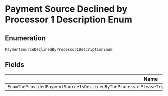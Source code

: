 
# Payment Source Declined by Processor 1 Description Enum

## Enumeration

`PaymentSourceDeclinedByProcessor1DescriptionEnum`

## Fields

| Name |
|  --- |
| `EnumTheProvidedPaymentSourceIsDeclinedByTheProcessorPleaseTryAgainWithADifferentPaymentSourceByCreatingANewOrder` |

